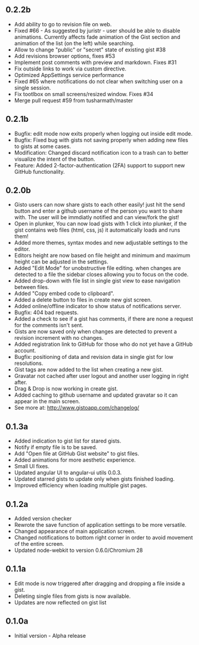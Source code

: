 0.2.2b
-----------------
* Add ability to go to revision file on web.
* Fixed #66 - As suggested by juristr - user should be able to disable animations. Currently affects fade animation of the Gist section and animation of the list (on the left) while searching.
* Allow to change "public" or "secret" state of existing gist #38
* Add revisions browser options, fixes #53
* Implement post comments with preview and markdown. Fixes #31
* Fix outside links to work via custom directive.
* Optimized AppSettings service performance
* Fixed #65 where notifications do not clear when switching user on a single session.
* Fix tootlbox on small screens/resized window. Fixes #34
* Merge pull request #59 from tusharmath/master

0.2.1b
-----------------
* Bugfix: edit mode now exits properly when logging out inside edit mode.
* Bugfix: Fixed bug with gists not saving properly when adding new files to gists at some cases.
* Modification: Changed discard notification icon to a trash can to better visualize the intent of the button.
* Feature: Added 2-factor-authentication (2FA) support to support new GitHub functionality.

0.2.0b
-----------------
* Gisto users can now share gists to each other easily! just hit the send button and enter a github username of the person you want to share with. The user will be immdiatly notified and can view/fork the gist!
* Open in plunker, You can now load gists with 1 click into plunker, if the gist contains web files (html, css, js) it automatically loads and runs them!
* Added more themes, syntax modes and new adjustable settings to the editor.
* Editors height are now based on file height and minimum and maximum height can be adjusted in the settings.
* Added "Edit Mode" for unobstructive file editing. when changes are detected to a file the sidebar closes allowing you to focus on the code.
* Added drop-down with file list in single gist view to ease navigation between files.
* Added "Copy embed code to clipboard".
* Added a delete button to files in create new gist screen.
* Added online/offline indicator to show status of notifications server.
* Bugfix: 404 bad requests.
* Added a check to see if a gist has comments, if there are none a request for the comments isn't sent.
* Gists are now saved only when changes are detected to prevent a revision increment with no changes.
* Added registration link to GitHub for those who do not yet have a GitHub account.
* Bugfix: positioning of data and revision data in single gist for low resolutions.
* Gist tags are now added to the list when creating a new gist.
* Gravatar not cached after user logout and another user logging in right after.
* Drag & Drop is now working in create gist.
* Added caching to github username and updated gravatar so it can appear in the main screen.
* See more at: http://www.gistoapp.com/changelog/

0.1.3a
-----------------
* Added indication to gist list for stared gists.
* Notify if empty file is to be saved.
* Add "Open file at GitHub Gist website" to gist files.
* Added animations for more aesthetic experience.
* Small UI fixes.
* Updated angular UI to angular-ui utils 0.0.3.
* Updated starred gists to update only when gists finished loading.
* Improved efficiency when loading multiple gist pages.

0.1.2a
-----------------
* Added version checker
* Rewrote the save function of application settings to be more versatile.
* Changed appearance  of main application screen.
* Changed notifications to bottom right corner in order to avoid movement of the entire screen.
* Updated node-webkit to version 0.6.0/Chromium 28

0.1.1a
------------------
* Edit mode is now triggered after dragging and dropping a file inside a gist.
* Deleting single files from gists is now available.
* Updates are now reflected on gist list

0.1.0a
------------------
* Initial version - Alpha release
